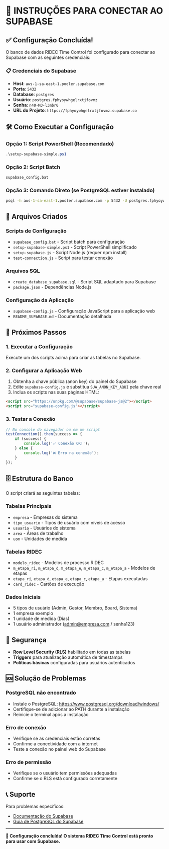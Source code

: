 # 🚀 INSTRUÇÕES PARA CONECTAR AO SUPABASE

## ✅ Configuração Concluída!

O banco de dados RIDEC Time Control foi configurado para conectar ao Supabase com as seguintes credenciais:

### 📋 Credenciais do Supabase
- **Host**: `aws-1-sa-east-1.pooler.supabase.com`
- **Porta**: `5432`
- **Database**: `postgres`
- **Usuário**: `postgres.fphyoywhgelrxtjfovmz`
- **Senha**: `n40-M3-l3mbr0`
- **URL do Projeto**: `https://fphyoywhgelrxtjfovmz.supabase.co`

## 🛠️ Como Executar a Configuração

### Opção 1: Script PowerShell (Recomendado)
```powershell
.\setup-supabase-simple.ps1
```

### Opção 2: Script Batch
```cmd
supabase_config.bat
```

### Opção 3: Comando Direto (se PostgreSQL estiver instalado)
```cmd
psql -h aws-1-sa-east-1.pooler.supabase.com -p 5432 -U postgres.fphyoywhgelrxtjfovmz -d postgres -f create_database_supabase.sql
```

## 📁 Arquivos Criados

### Scripts de Configuração
- `supabase_config.bat` - Script batch para configuração
- `setup-supabase-simple.ps1` - Script PowerShell simplificado
- `setup-supabase.js` - Script Node.js (requer npm install)
- `test-connection.js` - Script para testar conexão

### Arquivos SQL
- `create_database_supabase.sql` - Script SQL adaptado para Supabase
- `package.json` - Dependências Node.js

### Configuração da Aplicação
- `supabase-config.js` - Configuração JavaScript para a aplicação web
- `README_SUPABASE.md` - Documentação detalhada

## 🔧 Próximos Passos

### 1. Executar a Configuração
Execute um dos scripts acima para criar as tabelas no Supabase.

### 2. Configurar a Aplicação Web
1. Obtenha a chave pública (anon key) do painel do Supabase
2. Edite `supabase-config.js` e substitua `SUA_ANON_KEY_AQUI` pela chave real
3. Inclua os scripts nas suas páginas HTML:

```html
<script src="https://unpkg.com/@supabase/supabase-js@2"></script>
<script src="supabase-config.js"></script>
```

### 3. Testar a Conexão
```javascript
// No console do navegador ou em um script
testConnection().then(success => {
    if (success) {
        console.log('✅ Conexão OK!');
    } else {
        console.log('❌ Erro na conexão');
    }
});
```

## 🗄️ Estrutura do Banco

O script criará as seguintes tabelas:

### Tabelas Principais
- `empresa` - Empresas do sistema
- `tipo_usuario` - Tipos de usuário com níveis de acesso
- `usuario` - Usuários do sistema
- `area` - Áreas de trabalho
- `uom` - Unidades de medida

### Tabelas RIDEC
- `modelo_ridec` - Modelos de processo RIDEC
- `m_etapa_ri`, `m_etapa_d`, `m_etapa_e`, `m_etapa_c`, `m_etapa_a` - Modelos de etapas
- `etapa_ri`, `etapa_d`, `etapa_e`, `etapa_c`, `etapa_a` - Etapas executadas
- `card_ridec` - Cartões de execução

### Dados Iniciais
- 5 tipos de usuário (Admin, Gestor, Membro, Board, Sistema)
- 1 empresa exemplo
- 1 unidade de medida (Dias)
- 1 usuário administrador (admin@empresa.com / senha123)

## 🔐 Segurança

- **Row Level Security (RLS)** habilitado em todas as tabelas
- **Triggers** para atualização automática de timestamps
- **Políticas básicas** configuradas para usuários autenticados

## 🆘 Solução de Problemas

### PostgreSQL não encontrado
- Instale o PostgreSQL: https://www.postgresql.org/download/windows/
- Certifique-se de adicionar ao PATH durante a instalação
- Reinicie o terminal após a instalação

### Erro de conexão
- Verifique se as credenciais estão corretas
- Confirme a conectividade com a internet
- Teste a conexão no painel web do Supabase

### Erro de permissão
- Verifique se o usuário tem permissões adequadas
- Confirme se o RLS está configurado corretamente

## 📞 Suporte

Para problemas específicos:
- [Documentação do Supabase](https://supabase.com/docs)
- [Guia de PostgreSQL do Supabase](https://supabase.com/docs/guides/database)

---

**🎉 Configuração concluída! O sistema RIDEC Time Control está pronto para usar com Supabase.**
